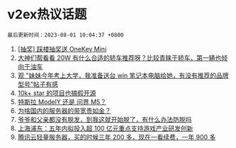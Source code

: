 # v2ex热议话题

`最后更新时间：2023-08-01 10:04:37 +0800`

1. [[抽奖] 踩楼抽奖送 OneKey Mini](https://www.v2ex.com/t/961220)
1. [大神们帮看看 20W 有什么合适的轿车推荐呀？比较青睐于轿车，第一辆也倾向于油车](https://www.v2ex.com/t/961158)
1. [观 "妹妹今年考上大学，我准备送台 win 笔记本电脑给她，有没有推荐的品牌型号"帖子有感](https://www.v2ex.com/t/961156)
1. [10k+ star 的项目也搞假开源](https://www.v2ex.com/t/961178)
1. [特斯拉 ModelY 还是 问界 M5？](https://www.v2ex.com/t/961186)
1. [为啥国内的服务器的带宽贵如金？](https://www.v2ex.com/t/961278)
1. [爷爷和父亲都没有脱发，到我这就开始脱了，有什么办法防脱吗](https://www.v2ex.com/t/961201)
1. [上海浦东：五年内拟投入超 100 亿元重点支持游戏产业研发创新](https://www.v2ex.com/t/961139)
1. [腾讯云轻量服务器，买的时候三年 200 多，现在一看续费，一年 900 多](https://www.v2ex.com/t/961167)

